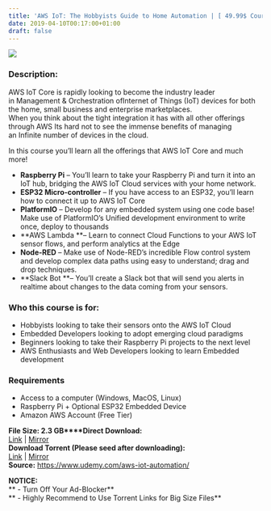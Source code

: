 ```yaml
---
title: 'AWS IoT: The Hobbyists Guide to Home Automation | [ 49.99$ Course For Free ]'
date: 2019-04-10T00:17:00+01:00
draft: false
---
```


[![](https://3.bp.blogspot.com/-eiokkW-baDE/XK0nQZ3ZqtI/AAAAAAAABow/PWIL_siJRwAqpN9dvTOubFlLAuDdRglUACLcBGAs/s640/AWS-IoT-The-Hobbyists-Guide-to-Home-Automation.jpg)](https://3.bp.blogspot.com/-eiokkW-baDE/XK0nQZ3ZqtI/AAAAAAAABow/PWIL_siJRwAqpN9dvTOubFlLAuDdRglUACLcBGAs/s1600/AWS-IoT-The-Hobbyists-Guide-to-Home-Automation.jpg)

  

### Description:

AWS IoT Core is rapidly looking to become the industry leader in Management & Orchestration ofInternet of Things (IoT) devices for both the home, small business and enterprise marketplaces.  
When you think about the tight integration it has with all other offerings through AWS Its hard not to see the immense benefits of managing an Infinite number of devices in the cloud.  

In this course you’ll learn all the offerings that AWS IoT Core and much more!  

*   **Raspberry Pi** – You’ll learn to take your Raspberry Pi and turn it into an IoT hub, bridging the AWS IoT Cloud services with your home network.
*   **ESP32 Micro-controller** – If you have access to an ESP32, you’ll learn how to connect it up to AWS IoT Core
*   **PlatformIO** – Develop for any embedded system using one code base! Make use of PlatformIO’s Unified development environment to write once, deploy to thousands
*   **AWS Lambda **– Learn to connect Cloud Functions to your AWS IoT sensor flows, and perform analytics at the Edge
*   **Node-RED** – Make use of Node-RED’s incredible Flow control system and develop complex data paths using easy to understand; drag and drop techniques.
*   **Slack Bot **– You’ll create a Slack bot that will send you alerts in realtime about changes to the data coming from your sensors.

### Who this course is for:

*   Hobbyists looking to take their sensors onto the AWS IoT Cloud
*   Embedded Developers looking to adopt emerging cloud paradigms
*   Beginners looking to take their Raspberry Pi projects to the next level
*   AWS Enthusiasts and Web Developers looking to learn Embedded development

### Requirements

*   Access to a computer (Windows, MacOS, Linux)
*   Raspberry Pi + Optional ESP32 Embedded Device
*   Amazon AWS Account (Free Tier)

**File Size: 2.3 GB****Direct Download:**  
[Link](http://crowdurl.com/TheHobbyistslink1) | [Mirror](http://crowdurl.com/TheHobbyistslink2)  
**Download Torrent (Please seed after downloading):**  
[Link](http://crowdurl.com/TheHobbyiststorrent1) | [Mirror](http://crowdurl.com/TheHobbyiststorrent2)  
**Source:** https://www.udemy.com/aws-iot-automation/  

**NOTICE:**  
** - Turn Off Your Ad-Blocker**  
** - Highly Recommend to Use Torrent Links for Big Size Files**